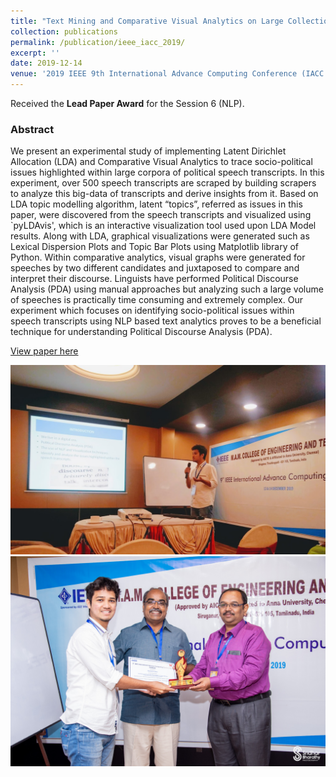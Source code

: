 ```yaml
---
title: "Text Mining and Comparative Visual Analytics on Large Collection of Speeches to Trace Socio-Political Issues"
collection: publications
permalink: /publication/ieee_iacc_2019/
excerpt: ''
date: 2019-12-14
venue: '2019 IEEE 9th International Advance Computing Conference (IACC 2019)'
---
```

Received the <strong>Lead Paper Award</strong> for the Session 6 (NLP).

<h3>Abstract</h3>

We present an experimental study of implementing Latent Dirichlet Allocation (LDA) and Comparative Visual Analytics to trace socio-political issues highlighted within large corpora of political speech transcripts. In this experiment, over 500 speech transcripts are scraped by building scrapers to analyze this big-data of transcripts and derive insights from it. Based on LDA topic modelling algorithm, latent “topics”, referred as issues in this paper, were discovered from the speech transcripts and visualized using `pyLDAvis', which is an interactive visualization tool used upon LDA Model results. Along with LDA, graphical visualizations were generated such as Lexical Dispersion Plots and Topic Bar Plots using Matplotlib library of Python. Within comparative analytics, visual graphs were generated for speeches by two different candidates and juxtaposed to compare and interpret their discourse. Linguists have performed Political Discourse Analysis (PDA) using manual approaches but analyzing such a large volume of speeches is practically time consuming and extremely complex. Our experiment which focuses on identifying socio-political issues within speech transcripts using NLP based text analytics proves to be a beneficial technique for understanding Political Discourse Analysis (PDA).
<br>

[View paper here](https://ieeexplore.ieee.org/abstract/document/8971605)

<img src = '/images/Talk.jpg'>
<img src = '/images/Certificate.jpg'>
